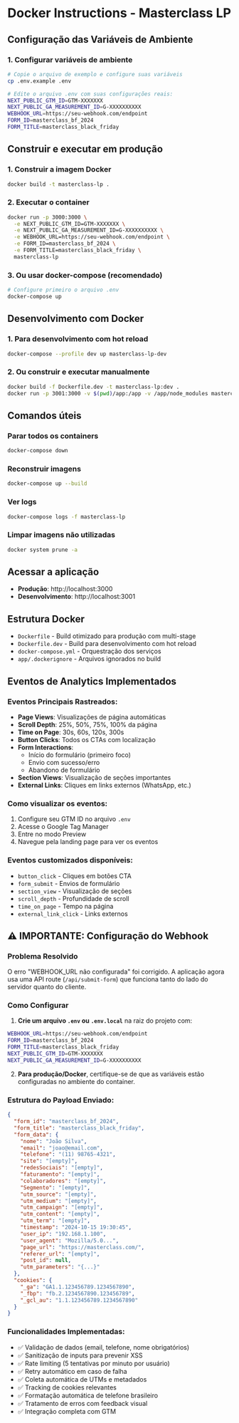 # Docker Instructions - Masterclass LP

## Configuração das Variáveis de Ambiente

### 1. Configurar variáveis de ambiente
```bash
# Copie o arquivo de exemplo e configure suas variáveis
cp .env.example .env

# Edite o arquivo .env com suas configurações reais:
NEXT_PUBLIC_GTM_ID=GTM-XXXXXXX
NEXT_PUBLIC_GA_MEASUREMENT_ID=G-XXXXXXXXXX
WEBHOOK_URL=https://seu-webhook.com/endpoint
FORM_ID=masterclass_bf_2024
FORM_TITLE=masterclass_black_friday
```

## Construir e executar em produção

### 1. Construir a imagem Docker
```bash
docker build -t masterclass-lp .
```

### 2. Executar o container
```bash
docker run -p 3000:3000 \
  -e NEXT_PUBLIC_GTM_ID=GTM-XXXXXXX \
  -e NEXT_PUBLIC_GA_MEASUREMENT_ID=G-XXXXXXXXXX \
  -e WEBHOOK_URL=https://seu-webhook.com/endpoint \
  -e FORM_ID=masterclass_bf_2024 \
  -e FORM_TITLE=masterclass_black_friday \
  masterclass-lp
```

### 3. Ou usar docker-compose (recomendado)
```bash
# Configure primeiro o arquivo .env
docker-compose up
```

## Desenvolvimento com Docker

### 1. Para desenvolvimento com hot reload
```bash
docker-compose --profile dev up masterclass-lp-dev
```

### 2. Ou construir e executar manualmente
```bash
docker build -f Dockerfile.dev -t masterclass-lp:dev .
docker run -p 3001:3000 -v $(pwd)/app:/app -v /app/node_modules masterclass-lp:dev
```

## Comandos úteis

### Parar todos os containers
```bash
docker-compose down
```

### Reconstruir imagens
```bash
docker-compose up --build
```

### Ver logs
```bash
docker-compose logs -f masterclass-lp
```

### Limpar imagens não utilizadas
```bash
docker system prune -a
```

## Acessar a aplicação

- **Produção**: http://localhost:3000
- **Desenvolvimento**: http://localhost:3001

## Estrutura Docker

- `Dockerfile` - Build otimizado para produção com multi-stage
- `Dockerfile.dev` - Build para desenvolvimento com hot reload
- `docker-compose.yml` - Orquestração dos serviços
- `app/.dockerignore` - Arquivos ignorados no build

## Eventos de Analytics Implementados

### Eventos Principais Rastreados:
- **Page Views**: Visualizações de página automáticas
- **Scroll Depth**: 25%, 50%, 75%, 100% da página
- **Time on Page**: 30s, 60s, 120s, 300s
- **Button Clicks**: Todos os CTAs com localização
- **Form Interactions**:
  - Início do formulário (primeiro foco)
  - Envio com sucesso/erro
  - Abandono de formulário
- **Section Views**: Visualização de seções importantes
- **External Links**: Cliques em links externos (WhatsApp, etc.)

### Como visualizar os eventos:
1. Configure seu GTM ID no arquivo `.env`
2. Acesse o Google Tag Manager
3. Entre no modo Preview
4. Navegue pela landing page para ver os eventos

### Eventos customizados disponíveis:
- `button_click` - Cliques em botões CTA
- `form_submit` - Envios de formulário
- `section_view` - Visualização de seções
- `scroll_depth` - Profundidade de scroll
- `time_on_page` - Tempo na página
- `external_link_click` - Links externos

## ⚠️ IMPORTANTE: Configuração do Webhook

### Problema Resolvido
O erro "WEBHOOK_URL não configurada" foi corrigido. A aplicação agora usa uma API route (`/api/submit-form`) que funciona tanto do lado do servidor quanto do cliente.

### Como Configurar
1. **Crie um arquivo `.env` ou `.env.local`** na raiz do projeto com:
```bash
WEBHOOK_URL=https://seu-webhook.com/endpoint
FORM_ID=masterclass_bf_2024
FORM_TITLE=masterclass_black_friday
NEXT_PUBLIC_GTM_ID=GTM-XXXXXXX
NEXT_PUBLIC_GA_MEASUREMENT_ID=G-XXXXXXXXXX
```

2. **Para produção/Docker**, certifique-se de que as variáveis estão configuradas no ambiente do container.

### Estrutura do Payload Enviado:
```json
{
  "form_id": "masterclass_bf_2024",
  "form_title": "masterclass_black_friday",
  "form_data": {
    "nome": "João Silva",
    "email": "joao@email.com",
    "telefone": "(11) 98765-4321",
    "site": "[empty]",
    "redesSociais": "[empty]",
    "faturamento": "[empty]",
    "colaboradores": "[empty]",
    "Segmento": "[empty]",
    "utm_source": "[empty]",
    "utm_medium": "[empty]",
    "utm_campaign": "[empty]",
    "utm_content": "[empty]",
    "utm_term": "[empty]",
    "timestamp": "2024-10-15 19:30:45",
    "user_ip": "192.168.1.100",
    "user_agent": "Mozilla/5.0...",
    "page_url": "https://masterclass.com/",
    "referer_url": "[empty]",
    "post_id": null,
    "utm_parameters": "{...}"
  },
  "cookies": {
    "_ga": "GA1.1.123456789.1234567890",
    "_fbp": "fb.2.1234567890.123456789",
    "_gcl_au": "1.1.123456789.1234567890"
  }
}
```

### Funcionalidades Implementadas:
- ✅ Validação de dados (email, telefone, nome obrigatórios)
- ✅ Sanitização de inputs para prevenir XSS
- ✅ Rate limiting (5 tentativas por minuto por usuário)
- ✅ Retry automático em caso de falha
- ✅ Coleta automática de UTMs e metadados
- ✅ Tracking de cookies relevantes
- ✅ Formatação automática de telefone brasileiro
- ✅ Tratamento de erros com feedback visual
- ✅ Integração completa com GTM